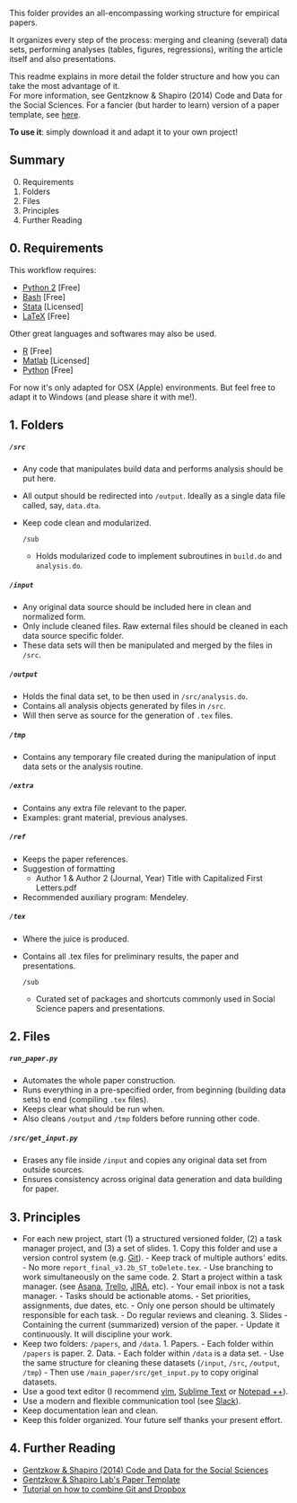 
This folder provides an all-encompassing working structure for empirical papers.

It organizes every step of the process: merging and cleaning (several) data sets, performing analyses (tables, figures, regressions), writing the article itself and also presentations.

This readme explains in more detail the folder structure and how you can take the most advantage of it.  
For more information, see Gentzknow & Shapiro (2014) Code and Data for the Social Sciences. For a fancier (but harder to learn) version of a paper template, see [here](https://github.com/gslab-econ/template).

**To use it**: simply download it and adapt it to your own project!


## Summary
0. Requirements
1. Folders
2. Files
3. Principles
4. Further Reading


## 0. Requirements

This workflow requires:
- [Python 2](https://www.python.org) [Free] 
- [Bash](https://www.gnu.org/software/bash/) [Free]
- [Stata](https://www.stata.com) [Licensed]
- [LaTeX](https://www.latex-project.org) [Free]

Other great languages and softwares may also be used.
- [R](https://www.r-project.org) [Free]
- [Matlab](https://www.mathworks.com/products/matlab) [Licensed]
- [Python](https://www.python.org) [Free]

For now it's only adapted for OSX (Apple) environments. But feel free to adapt it to Windows (and please share it with me!).


## 1. Folders

##### `/src`
- Any code that manipulates build data and performs analysis should be put here.
- All output should be redirected into `/output`. Ideally as a single data file called, say, `data.dta`.
- Keep code clean and modularized.

  `/sub`
  - Holds modularized code to implement subroutines in `build.do` and `analysis.do`.
  
##### `/input`
- Any original data source should be included here in clean and normalized form.
- Only include cleaned files. Raw external files should be cleaned in each data source specific folder.
- These data sets will then be manipulated and merged by the files in `/src`.
  
##### `/output`
- Holds the final data set, to be then used in `/src/analysis.do`.
- Contains all analysis objects generated by files in `/src`.
- Will then serve as source for the generation of `.tex` files.
	
##### `/tmp`
- Contains any temporary file created during the manipulation of input data sets or the analysis routine.

##### `/extra`
- Contains any extra file relevant to the paper.
- Examples: grant material, previous analyses.

##### `/ref`
- Keeps the paper references.
- Suggestion of formatting
  - Author 1 & Author 2 (Journal, Year) Title with Capitalized First Letters.pdf
- Recommended auxiliary program: Mendeley.

##### `/tex`
- Where the juice is produced.
- Contains all .tex files for preliminary results, the paper and presentations.

  `/sub`
  - Curated set of packages and shortcuts commonly used in Social Science papers and presentations.


## 2. Files

##### `run_paper.py`
- Automates the whole paper construction.
- Runs everything in a pre-specified order, from beginning (building data sets) to end (compiling `.tex` files).
- Keeps clear what should be run when.
- Also cleans `/output` and `/tmp` folders before running other code.

##### `/src/get_input.py`
- Erases any file inside `/input` and copies any original data set from outside sources.
- Ensures consistency across original data generation and data building for paper.



## 3. Principles

- For each new project, start (1) a structured versioned folder, (2) a task manager project, and (3) a set of slides.
        1. Copy this folder and use a version control system (e.g. [Git](https://git-scm.com/)).
                - Keep track of multiple authors' edits.
                - No more `report_final_v3.2b_ST_toDelete.tex`.
                - Use branching to work simultaneously on the same code.
        2. Start a project within a task manager. (see [Asana](https://asana.com), [Trello](https://trello.com/), [JIRA](https://www.atlassian.com/software/jira), etc).
                - Your email inbox is not a task manager.
                - Tasks should be actionable atoms.
                - Set priorities, assignments, due dates, etc.
                - Only one person should be ultimately responsible for each task.
                - Do regular reviews and cleaning.
        3. Slides
                - Containing the current (summarized) version of the paper.
                - Update it continuously. It will discipline your work.
- Keep two folders: `/papers`, and `/data`.
        1. Papers.
                - Each folder within `/papers` is paper.
        2. Data.
                - Each folder within `/data` is a data set.
                - Use the same structure for cleaning these datasets (`/input`, `/src`, `/output`, `/tmp`)
                - Then use `/main_paper/src/get_input.py` to copy original datasets.
- Use a good text editor (I recommend [vim](http://www.vim.org/), [Sublime Text](https://www.sublimetext.com/) or [Notepad ++](https://notepad-plus-plus.org/)).
- Use a modern and flexible communication tool (see [Slack](https://slack.com)).
- Keep documentation lean and clean.
- Keep this folder organized. Your future self thanks your present effort.



## 4. Further Reading

- [Gentzkow & Shapiro (2014) Code and Data for the Social Sciences](https://web.stanford.edu/~gentzkow/research/CodeAndData.pdf)
- [Gentzkow & Shapiro Lab's Paper Template](https://github.com/gslab-econ/template)
- [Tutorial on how to combine Git and Dropbox](https://github.com/kbjarkefur/GitHubDropBox)

